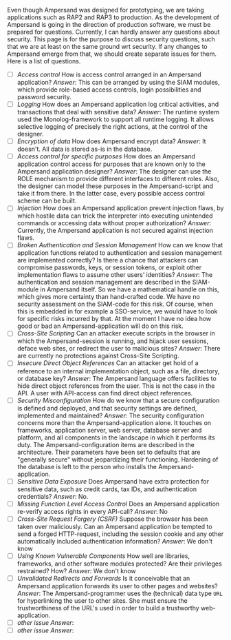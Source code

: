 Even though Ampersand was designed for prototyping, we are taking applications such as RAP2 and RAP3 to production. As the development of Ampersand is going in the direction of production software, we must be prepared for questions. Currently, I can hardly answer any questions about security. This page is for the purpose to discuss security questions, such that we are at least on the same ground wrt security. If any changes to Ampersand emerge from that, we should create separate issues for them. Here is a list of questions.

 - [ ] *Access control*
How is access control arranged in an Ampersand application?
*Answer*: This can be arranged by using the SIAM modules, which provide role-based access controls, login possibilities and password security.
 - [ ] *Logging*
How does an Ampersand application log critical activities, and transactions that deal with sensitive data?
*Answer*: The runtime system used the Monolog-framework to support all runtime logging. It allows selective logging of precisely the right actions, at the control of the designer.
 - [ ] *Encryption of data*
How does Ampersand encrypt data?
*Answer*: It doesn't. All data is stored as-is in the database.
 - [ ] *Access control for specific purposes*
How does an Ampersand application control access for purposes that are known only to the Ampersand application designer?
*Answer*: The designer can use the ROLE mechanism to provide different interfaces to different roles. Also, the designer can model these purposes in the Ampersand-script and take it from there. In the latter case, every possible access control scheme can be built.
 - [ ] *Injection*
How does an Ampersand application prevent injection flaws, by which hostile data can trick the interpreter into executing unintended commands or accessing data without proper authorization? 
*Answer*: 
Currently, the Ampersand application is not secured against injection flaws.
 - [ ] *Broken Authentication and Session Management*
How can we know that application functions related to authentication and session management are 
implemented correctly? Is there a chance that attackers can compromise passwords, keys, or session tokens, or exploit other implementation flaws to assume other users’ identities?
*Answer*: The authentication and session management are described in the SIAM-module in Ampersand itself. So we have a mathematical handle on this, which gives more certainty than hand-crafted code. We have no security assessment on the SIAM-code for this risk. Of course, when this is embedded in for example a SSO-service, we would have to look for specific risks incurred by that. At the moment I have no idea how good or bad an Ampersand-application will do on this risk.
 - [ ] *Cross-Site Scripting*
Can an attacker execute scripts in the browser in which the Ampersand-session is running, and hijack user sessions, deface web sites, or redirect the user to malicious sites?
*Answer*: There are currently no protections against Cross-Site Scripting.
 - [ ] *Insecure Direct Object References*
Can an attacker get hold of a reference to an internal implementation object, such as a file, directory, or database key?
*Answer*: The Ampersand language offers facilities to hide direct object references from the user.
This is not the case in the API. A user with API-access can find direct object references.
 - [ ] *Security Misconfiguration*
How do we know that a secure configuration is defined and deployed, and that security settings are defined, implemented and maintained?
*Answer*: The security configuration concerns more than the Ampersand-application alone. It touches on frameworks, application server, web server, database server and platform, and all components in the landscape in which it performs its duty. The Ampersand-configuration items are described in the architecture. Their parameters have been set to defaults that are "generally secure" without jeopardizing their functioning. Hardening of the database is left to the person who installs the Ampersand-application.
 - [ ] *Sensitive Data Exposure*
Does Ampersand have extra protection for sensitive data, such as credit cards, tax IDs, and
authentication credentials?
*Answer*: No.
 - [ ] *Missing Function Level Access Control*
Does an Ampersand application re-verify access rights in every API-call?
*Answer*: No
 - [ ] *Cross-Site Request Forgery (CSRF)*
Suppose the browser has been taken over maliciously. Can an Ampersand application be tempted to send a forged HTTP-request, including the session cookie and any other automatically included authentication information?
*Answer*:  We don't know
 - [ ] *Using Known Vulnerable Components*
How well are libraries, frameworks, and other software modules protected? Are their privileges restrained? How?
*Answer*: We don't know
 - [ ] *Unvalidated Redirects and Forwards*
Is it conceivable that an Ampersand application forwards its user to other pages and websites?
*Answer*: The Ampersand-programmer uses the (technical) data type `URL`  for hyperlinking the user to other sites. She must ensure the trustworthiness of the URL's used in order to build a trustworthy web-application.
 - [ ] *other issue*
*Answer*: 
 - [ ] *other issue*
*Answer*: 
